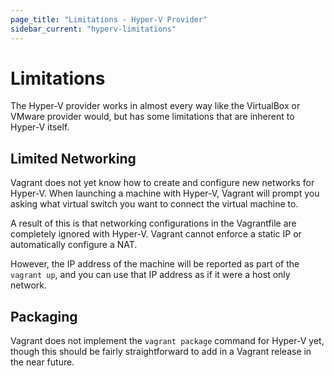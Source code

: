 ```yaml
---
page_title: "Limitations - Hyper-V Provider"
sidebar_current: "hyperv-limitations"
---
```


# Limitations

The Hyper-V provider works in almost every way like the VirtualBox
or VMware provider would, but has some limitations that are inherent to
Hyper-V itself.

## Limited Networking

Vagrant does not yet know how to create and configure new networks for
Hyper-V. When launching a machine with Hyper-V, Vagrant will prompt you
asking what virtual switch you want to connect the virtual machine to.

A result of this is that networking configurations in the Vagrantfile
are completely ignored with Hyper-V. Vagrant cannot enforce a static IP
or automatically configure a NAT.

However, the IP address of the machine will be reported as part of
the `vagrant up`, and you can use that IP address as if it were
a host only network.

## Packaging

Vagrant does not implement the `vagrant package` command for Hyper-V
yet, though this should be fairly straightforward to add in a Vagrant
release in the near future.
